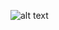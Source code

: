 
![alt text](https://github.com/WadhahEssam/weather-by-city-app/blob/master/ExampleImages/image.png)
